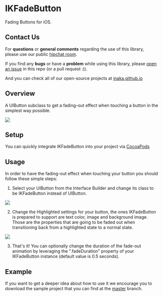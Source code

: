 IKFadeButton
============
Fading Buttons for iOS.

Contact Us
--------
For **questions** or **general comments** regarding the use of this library, please use our public
[hipchat room](https://www.hipchat.com/gpBpW3SsT).

If you find any **bugs** or have a **problem** while using this library, please [open an issue](https://github.com/inaka/IKFadeButton/issues/new) in this repo (or a pull request :)).

And you can check all of our open-source projects at [inaka.github.io](http://inaka.github.io)

Overview
--------
A UIButton subclass to get a fading-out effect when touching a button in the simplest way possible.

<img src="https://raw.githubusercontent.com/inaka/IKFadeButton/master/Images/FadeButton.gif"/>

Setup
-----
You can quickly integrate IKFadeButton into your project via [CocoaPods](http://cocoapods.org/)

Usage
-----
In order to have the fading-out effect when touching your button you should follow these simple steps:

1) Select your UIButton from the Interface Builder and change its class to be IKFadeButton instead of UIButton.

<img src="https://raw.githubusercontent.com/inaka/IKFadeButton/master/Images/Screenshot1.png"/>

2) Change the Highlighted settings for your button, the ones IKFadeButton is prepared to support are text color, image and background image. Those are the properties that are going to be faded out when transitioning back from a highlighted state to a normal state.

<img src="https://raw.githubusercontent.com/inaka/IKFadeButton/master/Images/Screenshot2.png"/> 

3) That's it! You can optionally change the duration of the fade-out animation by leveraging the ".fadeDuration" property of your IKFadeButton instance (default value is 0.5 seconds).

Example
-------
If you want to get a deeper idea about how to use it we encourage you to download the sample project that you can find at the [master](https://github.com/inaka/IKFadeButton) branch.
